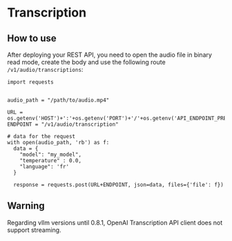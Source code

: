 # Transcription

## How to use
After deploying your REST API, you need to open the audio file in binary read mode, create the body and use the following route ```/v1/audio/transcriptions```:

```
import requests 


audio_path = "/path/to/audio.mp4"

URL = os.getenv('HOST')+':'+os.getenv('PORT')+'/'+os.getenv('API_ENDPOINT_PREFIX')
ENDPOINT = "/v1/audio/transcription"

# data for the request
with open(audio_path, 'rb') as f:
  data = {
    "model": "my_model",
    "temperature" : 0.0,
    "language": 'fr'
  }

  response = requests.post(URL+ENDPOINT, json=data, files={'file': f})
```

## Warning

Regarding vllm versions until 0.8.1, OpenAI Transcription API client does not support streaming.

